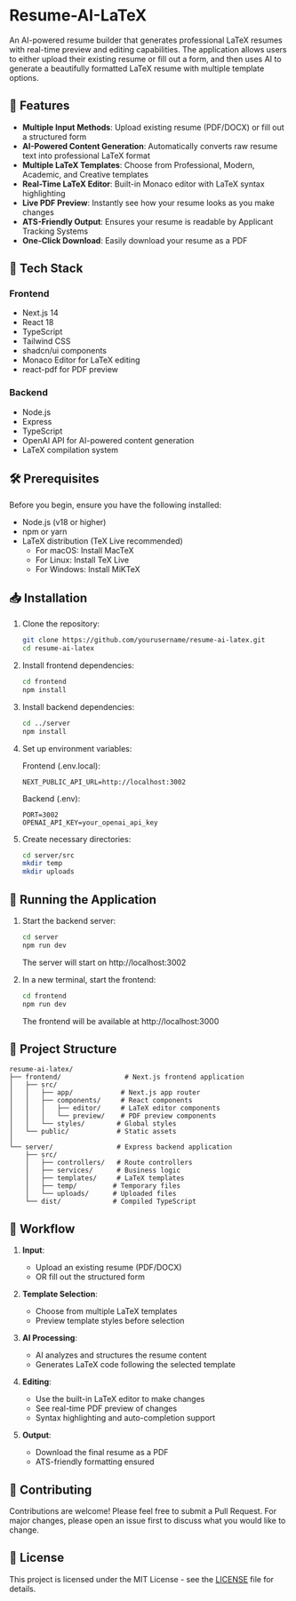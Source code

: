 # Resume-AI-LaTeX

An AI-powered resume builder that generates professional LaTeX resumes with real-time preview and editing capabilities. The application allows users to either upload their existing resume or fill out a form, and then uses AI to generate a beautifully formatted LaTeX resume with multiple template options.

## 🌟 Features

- **Multiple Input Methods**: Upload existing resume (PDF/DOCX) or fill out a structured form
- **AI-Powered Content Generation**: Automatically converts raw resume text into professional LaTeX format
- **Multiple LaTeX Templates**: Choose from Professional, Modern, Academic, and Creative templates
- **Real-Time LaTeX Editor**: Built-in Monaco editor with LaTeX syntax highlighting
- **Live PDF Preview**: Instantly see how your resume looks as you make changes
- **ATS-Friendly Output**: Ensures your resume is readable by Applicant Tracking Systems
- **One-Click Download**: Easily download your resume as a PDF

## 🚀 Tech Stack

### Frontend
- Next.js 14
- React 18
- TypeScript
- Tailwind CSS
- shadcn/ui components
- Monaco Editor for LaTeX editing
- react-pdf for PDF preview

### Backend
- Node.js
- Express
- TypeScript
- OpenAI API for AI-powered content generation
- LaTeX compilation system

## 🛠️ Prerequisites

Before you begin, ensure you have the following installed:
- Node.js (v18 or higher)
- npm or yarn
- LaTeX distribution (TeX Live recommended)
  - For macOS: Install MacTeX
  - For Linux: Install TeX Live
  - For Windows: Install MiKTeX

## 📥 Installation

1. Clone the repository:
   ```bash
   git clone https://github.com/yourusername/resume-ai-latex.git
   cd resume-ai-latex
   ```

2. Install frontend dependencies:
   ```bash
   cd frontend
   npm install
   ```

3. Install backend dependencies:
   ```bash
   cd ../server
   npm install
   ```

4. Set up environment variables:

   Frontend (.env.local):
   ```env
   NEXT_PUBLIC_API_URL=http://localhost:3002
   ```

   Backend (.env):
   ```env
   PORT=3002
   OPENAI_API_KEY=your_openai_api_key
   ```

5. Create necessary directories:
   ```bash
   cd server/src
   mkdir temp
   mkdir uploads
   ```

## 🚀 Running the Application

1. Start the backend server:
   ```bash
   cd server
   npm run dev
   ```
   The server will start on http://localhost:3002

2. In a new terminal, start the frontend:
   ```bash
   cd frontend
   npm run dev
   ```
   The frontend will be available at http://localhost:3000

## 📁 Project Structure

```
resume-ai-latex/
├── frontend/                # Next.js frontend application
│   ├── src/
│   │   ├── app/            # Next.js app router
│   │   ├── components/     # React components
│   │   │   ├── editor/     # LaTeX editor components
│   │   │   └── preview/    # PDF preview components
│   │   └── styles/        # Global styles
│   └── public/            # Static assets
│
└── server/                # Express backend application
    ├── src/
    │   ├── controllers/   # Route controllers
    │   ├── services/      # Business logic
    │   ├── templates/     # LaTeX templates
    │   ├── temp/         # Temporary files
    │   └── uploads/      # Uploaded files
    └── dist/             # Compiled TypeScript
```

## 🔄 Workflow

1. **Input**:
   - Upload an existing resume (PDF/DOCX)
   - OR fill out the structured form

2. **Template Selection**:
   - Choose from multiple LaTeX templates
   - Preview template styles before selection

3. **AI Processing**:
   - AI analyzes and structures the resume content
   - Generates LaTeX code following the selected template

4. **Editing**:
   - Use the built-in LaTeX editor to make changes
   - See real-time PDF preview of changes
   - Syntax highlighting and auto-completion support

5. **Output**:
   - Download the final resume as a PDF
   - ATS-friendly formatting ensured

## 🤝 Contributing

Contributions are welcome! Please feel free to submit a Pull Request. For major changes, please open an issue first to discuss what you would like to change.

## 📝 License

This project is licensed under the MIT License - see the [LICENSE](LICENSE) file for details.
